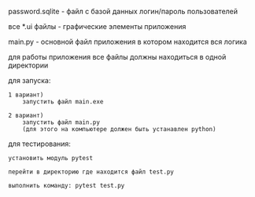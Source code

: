 
password.sqlite - файл с базой данных логин/пароль пользователей

все *.ui файлы - графические элементы приложения

main.py - основной файл приложения в котором находится вся логика

для работы приложения все файлы должны находиться в одной директории


для запуска:

    1 вариант)
        запустить файл main.exe

    2 вариант)
        запустить файл main.py
        (для этого на компьютере должен быть устанавлен python)



для тестирования:

    установить модуль pytest

    перейти в директорию где находится файл test.py

    выполнить команду: pytest test.py
